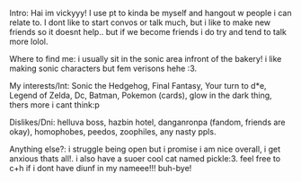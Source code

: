 Intro: Hai im vickyyy! I use pt to kinda be myself and hangout w people i can relate to. I dont like to start convos or talk much, but i like to make new friends so it doesnt help.. but if we become friends i do try and tend to talk more lolol.

Where to find me: i usually sit in the sonic area infront of the bakery! i like making sonic characters but fem verisons hehe :3.

My interests/Int: Sonic the Hedgehog, Final Fantasy, Your turn to d*e, Legend of Zelda, Dc, Batman, Pokemon (cards), glow in the dark thing, thers more i cant think:p 

Dislikes/Dni: helluva boss, hazbin hotel, danganronpa (fandom, friends are okay), homophobes, peedos, zoophiles, any nasty ppls. 

Anything else?: i struggle being open but i promise i am nice overall, i get anxious thats all!. i also have a suoer cool cat named pickle:3. feel free to c+h if i dont have diunf in my nameee!!! buh-bye!
